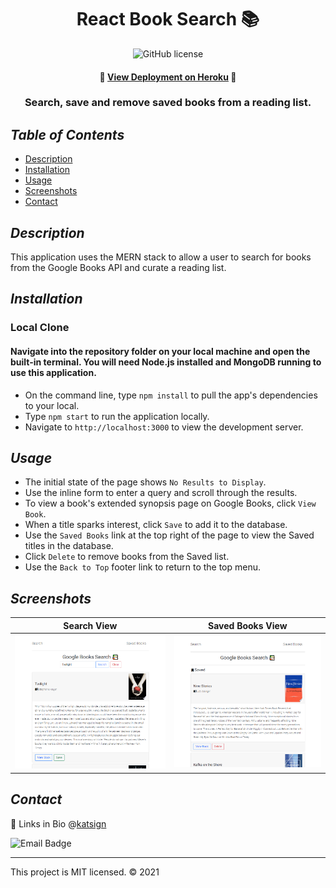 <div align="center">

# React Book Search 📚
![GitHub license](https://img.shields.io/badge/License-MIT-red)

#### 📍 [View Deployment on Heroku](https://katsign-book-search.herokuapp.com/) 📍

### Search, save and remove saved books from a reading list.
</div>

## *Table of Contents*

- [Description](#description)
- [Installation](#installation)
- [Usage](#usage)
- [Screenshots](#screenshots)
- [Contact](#contact)

## *Description*

This application uses the MERN stack to allow a user to search for books from the Google Books API and curate a reading list.

## *Installation*

### Local Clone

#### Navigate into the repository folder on your local machine and open the built-in terminal. You will need Node.js installed and MongoDB running to use this application.

- On the command line, type `npm install` to pull the app's dependencies to your local.
- Type `npm start` to run the application locally.
- Navigate to `http://localhost:3000` to view the development server.

## *Usage*

- The initial state of the page shows `No Results to Display`.
- Use the inline form to enter a query and scroll through the results.
- To view a book's extended synopsis page on Google Books, click `View Book`.
- When a title sparks interest, click `Save` to add it to the database.
- Use the `Saved Books` link at the top right of the page to view the Saved titles in the database.
- Click `Delete` to remove books from the Saved list.
- Use the `Back to Top` footer link to return to the top menu.

## *Screenshots*

Search View  |  Saved Books View
:-------------------------:|:-------------------------:
![Demo](./client/src/img/search.PNG)  |  ![Demo](./client/src/img/saved.PNG)

## *Contact*

🔗 Links in Bio @[katsign](https://github.com/katsign)

![Email Badge](https://img.shields.io/badge/Email%20Me-mailtokatsign%40gmail.com-d8bfd8)

---
This project is MIT licensed. &copy; 2021
